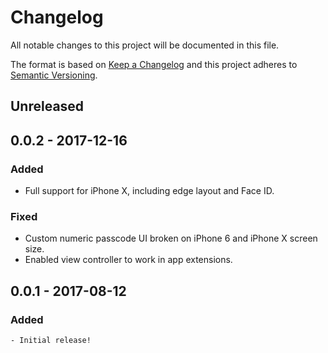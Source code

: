 # Changelog
All notable changes to this project will be documented in this file.

The format is based on [Keep a Changelog](http://keepachangelog.com/en/1.0.0/)
and this project adheres to [Semantic Versioning](http://semver.org/spec/v2.0.0.html).

## Unreleased

## 0.0.2 - 2017-12-16

### Added

- Full support for iPhone X, including edge layout and Face ID.

### Fixed
- Custom numeric passcode UI broken on iPhone 6 and iPhone X screen size.
- Enabled view controller to work in app extensions.

## 0.0.1 - 2017-08-12
### Added
	- Initial release!
